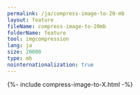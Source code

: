 ```yaml
---
permalink: /ja/compress-image-to-20-mb
layout: feature
fileName: compress-image-to-20mb
folderName: feature
tool: imgcompression
lang: ja
size: 20000
type: mb
nointernationalization: true
---
```

{%- include compress-image-to-X.html -%}       
